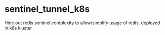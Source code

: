 # sentinel_tunnel_k8s
Hide out redis sentinel complexity to allow/simplify usage of redis, deployed in k8s kluster
